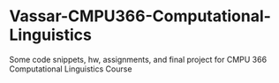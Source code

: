 # Vassar-CMPU366-Computational-Linguistics
Some code snippets, hw, assignments, and final project for CMPU 366 Computational Linguistics Course
